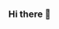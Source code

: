### Hi there 👋

<!--
**Ternse/Ternse** is a ✨ _special_ ✨ repository because its `README.md` (this file) appears on your GitHub profile.

Here are some ideas to get you started:

- 🔭 I’m currently working on my Associate Degree in Computer Science. I've been working on it since 2021.
- 🌱 I’m currently learning C++, though I do know a bit of python and JavaScript.
- 👯 I’m not currently looking to collaborate, though will be willing too.
- 🤔 I’m not currently looking for help with anything. Well maybe a bit of how to use github but I think I'm getting the hang of it.
- 💬 Ask me about hopefully nothing ask I not sure how to answer.
- 📫 How to reach me: Currently the only way to reach me is through here.

I see, the stuff above was ideas on what to write here. I'll fix it later, unless I forget to. Hello there, you may be wonder how you got here. Unless it was intentional.
I've been learning Coding since 2021, though techinally I did do a coding class in 2019 for college credit. I'm still new to coding and some of the languages I've learned
over the years is C++, Javascript, Java, and Python. I did try to dabble with C# but I didn't know what I was doing. I'm not currently looking to collaborate with anyone,
though I am open to the idea of it. There is currently no way to reach me besides here, until I set an email up of course. I think that is it, unless I think of something
else to change here.
